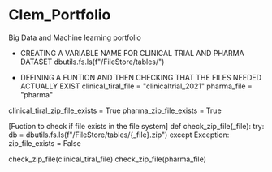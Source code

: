 # Clem_Portfolio
Big Data and Machine learning portfolio

* CREATING A VARIABLE NAME FOR CLINICAL TRIAL AND PHARMA DATASET
dbutils.fs.ls(f"/FileStore/tables/")

* DEFINING A FUNTION AND THEN CHECKING THAT THE FILES NEEDED ACTUALLY EXIST
clinical_tiral_file = "clinicaltrial_2021"
pharma_file = "pharma"

clinical_tiral_zip_file_exists = True
pharma_zip_file_exists = True

 [Fuction to check if file exists in the file system]
def check_zip_file(_file):
    try:
        db = dbutils.fs.ls(f"/FileStore/tables/{_file}.zip")
    except Exception:
        zip_file_exists = False

check_zip_file(clinical_tiral_file)
check_zip_file(pharma_file)
